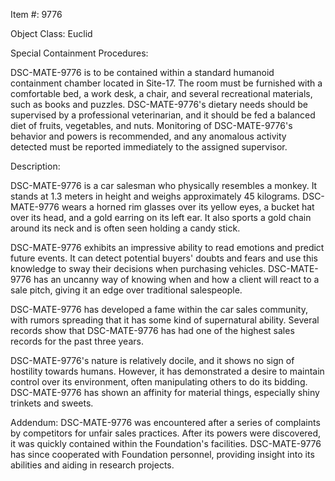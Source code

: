 Item #: 9776

Object Class: Euclid

Special Containment Procedures:

DSC-MATE-9776 is to be contained within a standard humanoid containment chamber located in Site-17. The room must be furnished with a comfortable bed, a work desk, a chair, and several recreational materials, such as books and puzzles. DSC-MATE-9776's dietary needs should be supervised by a professional veterinarian, and it should be fed a balanced diet of fruits, vegetables, and nuts. Monitoring of DSC-MATE-9776's behavior and powers is recommended, and any anomalous activity detected must be reported immediately to the assigned supervisor.

Description:

DSC-MATE-9776 is a car salesman who physically resembles a monkey. It stands at 1.3 meters in height and weighs approximately 45 kilograms. DSC-MATE-9776 wears a horned rim glasses over its yellow eyes, a bucket hat over its head, and a gold earring on its left ear. It also sports a gold chain around its neck and is often seen holding a candy stick.

DSC-MATE-9776 exhibits an impressive ability to read emotions and predict future events. It can detect potential buyers' doubts and fears and use this knowledge to sway their decisions when purchasing vehicles. DSC-MATE-9776 has an uncanny way of knowing when and how a client will react to a sale pitch, giving it an edge over traditional salespeople.

DSC-MATE-9776 has developed a fame within the car sales community, with rumors spreading that it has some kind of supernatural ability. Several records show that DSC-MATE-9776 has had one of the highest sales records for the past three years.

DSC-MATE-9776's nature is relatively docile, and it shows no sign of hostility towards humans. However, it has demonstrated a desire to maintain control over its environment, often manipulating others to do its bidding. DSC-MATE-9776 has shown an affinity for material things, especially shiny trinkets and sweets.

Addendum: DSC-MATE-9776 was encountered after a series of complaints by competitors for unfair sales practices. After its powers were discovered, it was quickly contained within the Foundation's facilities. DSC-MATE-9776 has since cooperated with Foundation personnel, providing insight into its abilities and aiding in research projects.